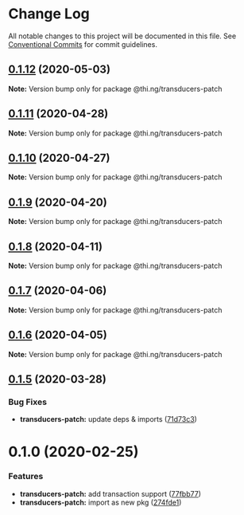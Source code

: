 # Change Log

All notable changes to this project will be documented in this file.
See [Conventional Commits](https://conventionalcommits.org) for commit guidelines.

## [0.1.12](https://github.com/thi-ng/umbrella/compare/@thi.ng/transducers-patch@0.1.11...@thi.ng/transducers-patch@0.1.12) (2020-05-03)

**Note:** Version bump only for package @thi.ng/transducers-patch





## [0.1.11](https://github.com/thi-ng/umbrella/compare/@thi.ng/transducers-patch@0.1.10...@thi.ng/transducers-patch@0.1.11) (2020-04-28)

**Note:** Version bump only for package @thi.ng/transducers-patch





## [0.1.10](https://github.com/thi-ng/umbrella/compare/@thi.ng/transducers-patch@0.1.9...@thi.ng/transducers-patch@0.1.10) (2020-04-27)

**Note:** Version bump only for package @thi.ng/transducers-patch





## [0.1.9](https://github.com/thi-ng/umbrella/compare/@thi.ng/transducers-patch@0.1.8...@thi.ng/transducers-patch@0.1.9) (2020-04-20)

**Note:** Version bump only for package @thi.ng/transducers-patch





## [0.1.8](https://github.com/thi-ng/umbrella/compare/@thi.ng/transducers-patch@0.1.7...@thi.ng/transducers-patch@0.1.8) (2020-04-11)

**Note:** Version bump only for package @thi.ng/transducers-patch





## [0.1.7](https://github.com/thi-ng/umbrella/compare/@thi.ng/transducers-patch@0.1.6...@thi.ng/transducers-patch@0.1.7) (2020-04-06)

**Note:** Version bump only for package @thi.ng/transducers-patch





## [0.1.6](https://github.com/thi-ng/umbrella/compare/@thi.ng/transducers-patch@0.1.5...@thi.ng/transducers-patch@0.1.6) (2020-04-05)

**Note:** Version bump only for package @thi.ng/transducers-patch





## [0.1.5](https://github.com/thi-ng/umbrella/compare/@thi.ng/transducers-patch@0.1.4...@thi.ng/transducers-patch@0.1.5) (2020-03-28)


### Bug Fixes

* **transducers-patch:** update deps & imports ([71d73c3](https://github.com/thi-ng/umbrella/commit/71d73c3acc41d6cf2c5a4a91432bc85afa38980b))





# 0.1.0 (2020-02-25)


### Features

* **transducers-patch:** add transaction support ([77fbb77](https://github.com/thi-ng/umbrella/commit/77fbb774083c38e660644d7ee54b517e2521c3b5))
* **transducers-patch:** import as new pkg ([274fde1](https://github.com/thi-ng/umbrella/commit/274fde1721d478d70d90c720a819361fbc8af836))
